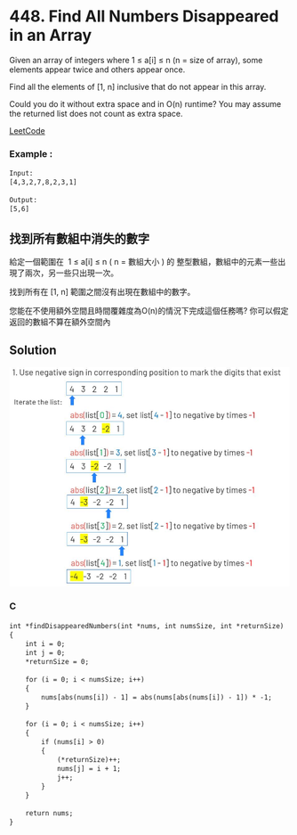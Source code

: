 # 448. Find All Numbers Disappeared in an Array
Given an array of integers where 1 ≤ a[i] ≤ n (n = size of array), some elements appear twice and others appear once.

Find all the elements of [1, n] inclusive that do not appear in this array.

Could you do it without extra space and in O(n) runtime? You may assume the returned list does not count as extra space.

[LeetCode](https://leetcode.com/problems/find-all-numbers-disappeared-in-an-array/)

### Example :
```
Input:
[4,3,2,7,8,2,3,1]

Output:
[5,6]
```

##  找到所有數組中消失的數字
給定一個範圍在  1 ≤ a[i] ≤ n ( n = 數組大小 ) 的 整型數組，數組中的元素一些出現了兩次，另一些只出現一次。

找到所有在 [1, n] 範圍之間沒有出現在數組中的數字。

您能在不使用額外空間且時間覆雜度為O(n)的情況下完成這個任務嗎? 你可以假定返回的數組不算在額外空間內


## Solution  
<img src="img/484.JPG" width = "650"/>

### C

```
int *findDisappearedNumbers(int *nums, int numsSize, int *returnSize)
{
    int i = 0;
    int j = 0;
    *returnSize = 0;

    for (i = 0; i < numsSize; i++)
    {
        nums[abs(nums[i]) - 1] = abs(nums[abs(nums[i]) - 1]) * -1;
    }

    for (i = 0; i < numsSize; i++)
    {
        if (nums[i] > 0)
        {
            (*returnSize)++;
            nums[j] = i + 1;
            j++;
        }
    }

    return nums;
}
```


